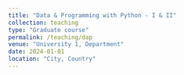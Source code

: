 ```yaml
---
title: "Data & Programming with Python - I & II"
collection: teaching
type: "Graduate course"
permalink: /teaching/dap
venue: "University 1, Department"
date: 2024-01-01
location: "City, Country"
---
```


